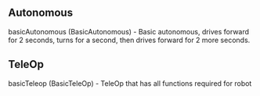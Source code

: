 ## Autonomous
basicAutonomous (BasicAutonomous) - Basic autonomous, drives forward for 2 seconds, turns for a second, then drives forward for 2 more seconds.

## TeleOp
basicTeleop (BasicTeleOp) - TeleOp that has all functions required for robot
